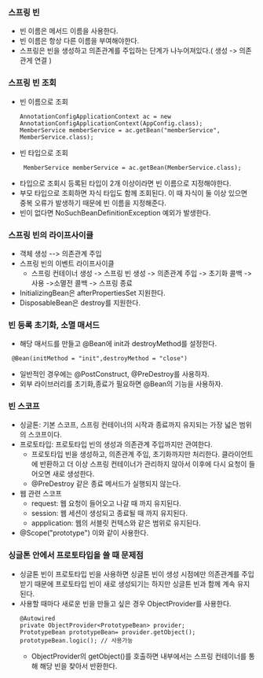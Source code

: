 ### 스프링 빈 
- 빈 이름은 메서드 이름을 사용한다.
- 빈 이름은 항상 다른 이름을 부여해야한다.
- 스프링은 빈을 생성하고 의존관계를 주입하는 단계가 나누어져있다.( 생성 -> 의존관게 연결 )

### 스프링 빈 조회
- 빈 이름으로 조회
    ```
    AnnotationConfigApplicationContext ac = new AnnotationConfigApplicationContext(AppConfig.class);
    MemberService memberService = ac.getBean("memberService", MemberService.class);
    ```
- 빈 타입으로 조회
    ```
     MemberService memberService = ac.getBean(MemberService.class);
    ```
- 타입으로 조회시 등록된 타입이 2개 이상이라면 빈 이름으로 지정해야한다.
- 부모 타입으로 조회하면 자식 타입도 함께 조회된다. 이 때 자식이 둘 이상 있으면 중복 오류가 발생하기 때문에 빈 이름을 지정해준다.
- 빈이 없다면 NoSuchBeanDefinitionException 예외가 발생한다.

### 스프링 빈의 라이프사이클
- 객체 생성 --> 의존관계 주입
- 스프링 빈의 이벤트 라이프사이클
    - 스프링 컨테이너 생성 -> 스프링 빈 생성 -> 의존관계 주입 -> 초기화 콜백 -> 사용 ->소멸전 콜백 -> 스프링 종료
- InitializingBean은 afterPropertiesSet 지원한다.
- DisposableBean은 destroy를 지원한다.

### 빈 등록 초기화, 소멸 매서드
- 해당 매서드를 만들고 @Bean에 init과 destroyMethod를 설정한다.
```
 @Bean(initMethod = "init",destroyMethod = "close")
```
- 일반적인 경우에는 @PostConstruct, @PreDestroy를 사용하자.
- 외부 라이브러리를 초기화,종료가 필요하면 @Bean의 기능을 사용하자.

### 빈 스코프
- 싱글톤: 기본 스코프, 스프링 컨테이너의 시작과 종료까지 유지되는 가장 넓은 범위의 스코프이다.
- 프로토타입: 프로토타입 빈의 생성과 의존관계 주입까지만 관여한다.
    - 프로토타입 빈을 생성하고, 의존관계 주입, 초기화까지만 처리한다. 클라이언트에 반환하고 더 이상 스프링 컨테이너가 관리하지 않아서 이후에 다시 요청이 들어오면 새로 생성한다.
    - @PreDestroy 같은 종료 메서드가 실행되지 않는다.
- 웹 관련 스코프
    - request: 웹 요청이 들어오고 나갈 때 까지 유지된다.
    - session: 웹 세션이 생성되고 종료될 때 까지 유지된다.
    - appplication: 웹의 서블릿 컨텍스와 같은 범위로 유지된다.
- @Scope("prototype") 이와 같이 사용한다.

### 싱글톤 안에서 프로토타입을 쓸 때 문제점
- 싱글톤 빈이 프로토타입 빈을 사용하면 싱글톤 빈이 생성 시점에만 의존관계를 주입 받기 때문에 프로토타입 빈이 새로 생성되기는 하지만 싱글톤 빈과 함께 계속 유지된다.
- 사용할 때마다 새로운 빈을 만들고 싶은 경우 ObjectProvider를 사용한다.
    ``` 
    @Autowired
    private ObjectProvider<PrototypeBean> provider;
    PrototypeBean prototypeBean= provider.getObject();
    prototypeBean.logic(); // 사용가능
    ```
    - ObjectProvider의 getObject()를 호출하면 내부에서는 스프링 컨테이너를 통해 해당 빈을 찾아서 반환한다.
